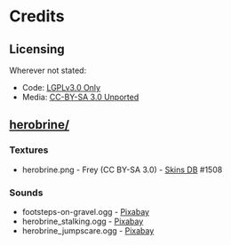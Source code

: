 # Credits

## Licensing

Wherever not stated:

- Code: [LGPLv3.0 Only](https://www.gnu.org/licenses/lgpl-3.0.en.html#license-text)
- Media: [CC-BY-SA 3.0 Unported](https://creativecommons.org/licenses/by-sa/3.0/)

## [herobrine/](herobrine/)

### Textures

- herobrine.png - Frey (CC BY-SA 3.0) - [Skins DB](https://skinsdb.terraqueststudios.net/) #1508

### Sounds

- footsteps-on-gravel.ogg - [Pixabay](https://pixabay.com/sound-effects/footsteps-on-gravel-61337/)
- herobrine_stalking.ogg - [Pixabay](https://pixabay.com/sound-effects/jumper-teleport-sound-effects-60714/)
- herobrine_jumpscare.ogg - [Pixabay](https://pixabay.com/sound-effects/fuzzy-jumpscare-80560/)